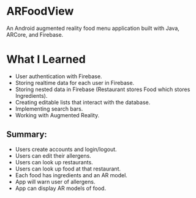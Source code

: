 # ARFoodView
An Android augmented reality food menu application built with Java, ARCore, and Firebase.

# What I Learned
* User authentication with Firebase.
* Storing realtime data for each user in Firebase.
* Storing nested data in Firebase (Restaurant stores Food which stores Ingredients).
* Creating editable lists that interact with the database.
* Implementing search bars.
* Working with Augmented Reality.

## Summary:
* Users create accounts and login/logout.
* Users can edit their allergens.
* Users can look up restaurants. 
* Users can look up food at that restaurant.
* Each food has ingredients and an AR model.
* App will warn user of allergens.
* App can display AR models of food.
